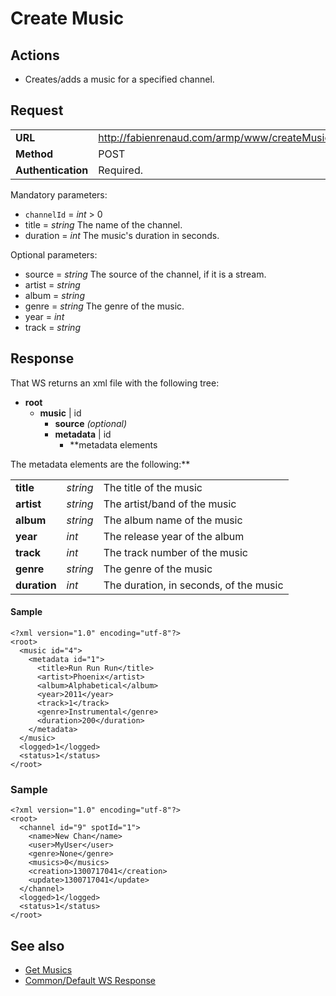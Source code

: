 # Create Music #

## Actions ##

  * Creates/adds a music for a specified channel.

## Request ##
<table cellspacing='4' border='0'>
<blockquote><tr><td><b>URL</b></td><td><a href='http://fabienrenaud.com/armp/www/createMusic.php'>http://fabienrenaud.com/armp/www/createMusic.php</a></td></tr>
<tr><td><b>Method</b></td><td>POST</td></tr>
<tr><td><b>Authentication</b></td><td>Required.</td></tr>
</table></blockquote>

Mandatory parameters:
  * `channelId` = _int_ > 0
  * title = _string_ The name of the channel.
  * duration = _int_ The music's duration in seconds.

Optional parameters:
  * source = _string_ The source of the channel, if it is a stream.
  * artist = _string_
  * album = _string_
  * genre = _string_ The genre of the music.
  * year = _int_
  * track = _string_

## Response ##

That WS returns an xml file with the following tree:
  * **root**
    * **music** | id
      * **source** _(optional)_
      * **metadata** | id
        * **metadata elements

The metadata elements are the following:**<table cellspacing='4' border='0'>
<tr><td><b>title</b></td><td><i>string</i></td><td>The title of the music</td></tr>
<tr><td><b>artist</b></td><td><i>string</i></td><td>The artist/band of the music</td></tr>
<tr><td><b>album</b></td><td><i>string</i></td><td>The album name of the music</td></tr>
<tr><td><b>year</b></td><td><i>int</i></td><td>The release year of the album</td></tr>
<tr><td><b>track</b></td><td><i>int</i></td><td>The track number of the music</td></tr>
<tr><td><b>genre</b></td><td><i>string</i></td><td>The genre of the music</td></tr>
<tr><td><b>duration</b></td><td><i>int</i></td><td>The duration, in seconds, of the music</td></tr>

</table>

#### Sample ####

```
<?xml version="1.0" encoding="utf-8"?>
<root>
  <music id="4">
    <metadata id="1">
      <title>Run Run Run</title>
      <artist>Phoenix</artist>
      <album>Alphabetical</album>
      <year>2011</year>
      <track>1</track>
      <genre>Instrumental</genre>
      <duration>200</duration>
    </metadata>
  </music>
  <logged>1</logged>
  <status>1</status>
</root>
```

### Sample ###

```
<?xml version="1.0" encoding="utf-8"?>
<root>
  <channel id="9" spotId="1">
    <name>New Chan</name>
    <user>MyUser</user>
    <genre>None</genre>
    <musics>0</musics>
    <creation>1300717041</creation>
    <update>1300717041</update>
  </channel>
  <logged>1</logged>
  <status>1</status>
</root>
```

## See also ##

  * [Get Musics](WS_GetMusics.md)
  * [Common/Default WS Response](WS_DefaultResponse.md)